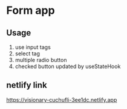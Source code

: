 # Form app

## Usage
 1. use input tags
 2. select tag
 3. multiple radio button
 4. checked button updated by useStateHook

## netlify link

 https://visionary-cuchufli-3ee1dc.netlify.app
